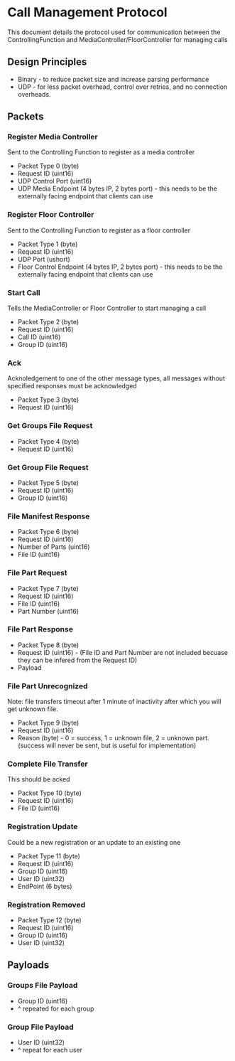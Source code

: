 # Call Management Protocol
This document details the protocol used for communication between the ControllingFunction and MediaController/FloorController for managing calls

## Design Principles
* Binary - to reduce packet size and increase parsing performance
* UDP - for less packet overhead, control over retries, and no connection overheads.

## Packets

### Register Media Controller
Sent to the Controlling Function to register as a media controller
* Packet Type 0 (byte)
* Request ID (uint16)
* UDP Control Port (uint16)
* UDP Media Endpoint (4 bytes IP, 2 bytes port) - this needs to be the externally facing endpoint that clients can use

### Register Floor Controller
Sent to the Controlling Function to register as a floor controller
* Packet Type 1 (byte)
* Request ID (uint16)
* UDP Port (ushort)
* Floor Control Endpoint (4 bytes IP, 2 bytes port) - this needs to be the externally facing endpoint that clients can use

### Start Call
Tells the MediaController or Floor Controller to start managing a call
* Packet Type 2 (byte)
* Request ID (uint16)
* Call ID (uint16)
* Group ID (uint16)

### Ack
Acknoledgement to one of the other message types, all messages without specified responses must be acknowledged
* Packet Type 3 (byte)
* Request ID (uint16)

### Get Groups File Request
* Packet Type 4 (byte)
* Request ID (uint16)

### Get Group File Request
* Packet Type 5 (byte)
* Request ID (uint16)
* Group ID (uint16)

### File Manifest Response
* Packet Type 6 (byte)
* Request ID (uint16)
* Number of Parts (uint16)
* File ID (uint16)

### File Part Request
* Packet Type 7 (byte)
* Request ID (uint16)
* File ID (uint16)
* Part Number (uint16)

### File Part Response
* Packet Type 8 (byte)
* Request ID (uint16) - (File ID and Part Number are not included becuase they can be infered from the Request ID)
* Payload

### File Part Unrecognized
Note: file transfers timeout after 1 minute of inactivity after which you will get unknown file.
* Packet Type 9 (byte)
* Request ID (uint16)
* Reason (byte) - 0 = success, 1 = unknown file, 2 = unknown part. (success will never be sent, but is useful for implementation)

### Complete File Transfer
This should be acked
* Packet Type 10 (byte)
* Request ID (uint16)
* File ID (uint16)

### Registration Update
Could be a new registration or an update to an existing one
* Packet Type 11 (byte)
* Request ID (uint16)
* Group ID (uint16)
* User ID (uint32)
* EndPoint (6 bytes)

### Registration Removed

* Packet Type 12 (byte)
* Request ID (uint16)
* Group ID (uint16)
* User ID (uint32)

## Payloads

### Groups File Payload
* Group ID (uint16)
* ^ repeated for each group

### Group File Payload
* User ID (uint32)
* ^ repeat for each user



